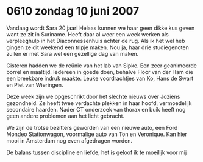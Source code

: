 # 0610 zondag 10 juni 2007
Vandaag wordt Sara 20 jaar! Helaas kunnen we haar geen dikke kus geven want ze zit in Suriname. Heeft daar al weer een week werken als verpleeghulp in het Diaconnessenhuis achter de rug. Als ik het wel heb gingen ze dit weekend een tripje maken. Nou ja, haar drie studiegenoten zullen er met Sara wel een gezellige dag van maken.

Gisteren hadden we de reünie van het lab van Sipke. Een zeer geanimeerde borrel en maaltijd. Iedereen in goede doen, behalve Floor van der Ham die een breekbare indruk maakte. Leuke voordrachtjes van Ko, Hans de Swart en Piet van Wieringen.

Deze week zijn we opgeschrikt door het slechte nieuws over Joziens gezondheid. Ze heeft twee verdachte plekken in haar hoofd, vermoedelijk secondaire haarden. Nader CT onderzoek van thorax en buik heeft nog geen andere problemen aan het licht gebracht.

We zijn de trotse bezitters geworden van een nieuwe auto, een Ford Mondeo Stationwagon, voormalige auto van Ton en Veronique. Kan hier mooi in Amsterdam nog even afgedragen worden.

De balans tussen discipline en liefde, het is geloof ik te moeilijk voor mij